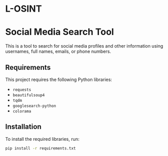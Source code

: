 # L-OSINT
# Social Media Search Tool

This is a tool to search for social media profiles and other information using usernames, full names, emails, or phone numbers.

## Requirements

This project requires the following Python libraries:

- `requests`
- `beautifulsoup4`
- `tqdm`
- `googlesearch-python`
- `colorama`

## Installation

To install the required libraries, run:

```bash
pip install -r requirements.txt
